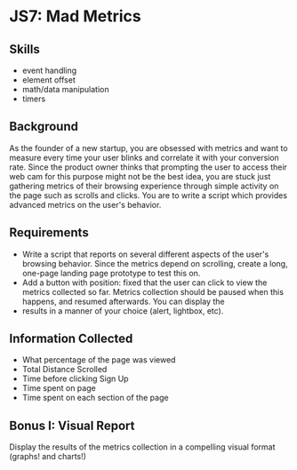 JS7: Mad Metrics
==============

Skills
----------
- event handling
- element offset
- math/data manipulation
- timers

Background
-----------
As the founder of a new startup, you are obsessed with metrics and want to measure every time your user blinks and correlate it with your conversion rate. Since the product owner thinks that 
prompting the user to access their web cam for this purpose might not be the best idea, you are stuck just gathering metrics of their browsing experience through simple activity on the page such 
as scrolls and clicks. You are to write a script which provides advanced metrics on the user's behavior.

Requirements
------------
- Write a script that reports on several different aspects of the user's browsing behavior. Since the metrics depend on scrolling, create a long, one-page landing page prototype to test this on.
- Add a button with position: fixed that the user can click to view the metrics collected so far. Metrics collection should be paused when this happens, and resumed afterwards. You can display the 
- results in a manner of your choice (alert, lightbox, etc).

Information Collected
----------------
- What percentage of the page was viewed
- Total Distance Scrolled
- Time before clicking Sign Up
- Time spent on page
- Time spent on each section of the page

Bonus I: Visual Report
-------------------
Display the results of the metrics collection in a compelling visual format (graphs! and charts!)